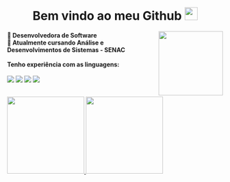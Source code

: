 <h1 align=center> Bem vindo ao meu Github <img src="https://i.pinimg.com/originals/8e/08/b9/8e08b9961b83aa4228c6ede7f4607287.gif" height="30px"> </h1> 

<img align=right src="https://cdn.discordapp.com/attachments/881698116942843955/1077792857282330624/JUl.gif?ex=6736bed1&is=67356d51&hm=7828e706745dec9a2ea5cc1118830db8e56bc2b3124849a9ed0d1a4363aa2de1&" height="150px">
  
  <h4>
      🚀 Desenvolvedora de Software <br>
      📓 Atualmente cursando Análise e Desenvolvimentos de Sistemas - SENAC <br>
      <br>
      Tenho experiência com as linguagens:
 </h4>
 
 <!--Imagens das linguagens-->
   <p align="left">
    <img src="https://img.shields.io/badge/html5%20-%23E34F26.svg?&style=for-the-badge&logo=html5&logoColor=white"/> 
    <img src="https://img.shields.io/badge/css3%20-%231572B6.svg?&style=for-the-badge&logo=css3&logoColor=white"/>
    <img src="https://img.shields.io/badge/Java-ED8B00?style=for-the-badge&logo=openjdk&logoColor=white"/>
    <img src="https://img.shields.io/badge/javascript%20-%23323330.svg?&style=for-the-badge&logo=javascript&logoColor=%23F7DF1E"/> 
  </p>
 
 ##

<!--Comando para ver status do GitHub--> 
 <div>
  <a href="https://github.com/geovannanovais">
  <img height="180em" src="https://github-readme-stats.vercel.app/api?username=geovannanovais&show_icons=true&theme=dracula&include_all_commits=true&count_private=true"/>
  <img height="180em" src="https://github-readme-stats.vercel.app/api/top-langs/?username=geovannanovais&layout=compact&langs_count=16&theme=dracula"/>
</div>

   ##
   
